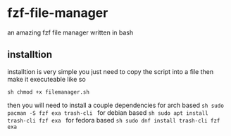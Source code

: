 # fzf-file-manager
an amazing fzf file manager written in bash

## installtion
installtion is very simple you just need to copy the script into a file then make it executeable like so

``sh
chmod +x filemanager.sh
``

then you will need to install a couple dependencies
for arch based
``sh
sudo pacman -S fzf exa trash-cli
``
for debian based
``sh
sudo apt install trash-cli fzf exa
``
for fedora based
``sh
sudo dnf install trash-cli fzf exa
``
